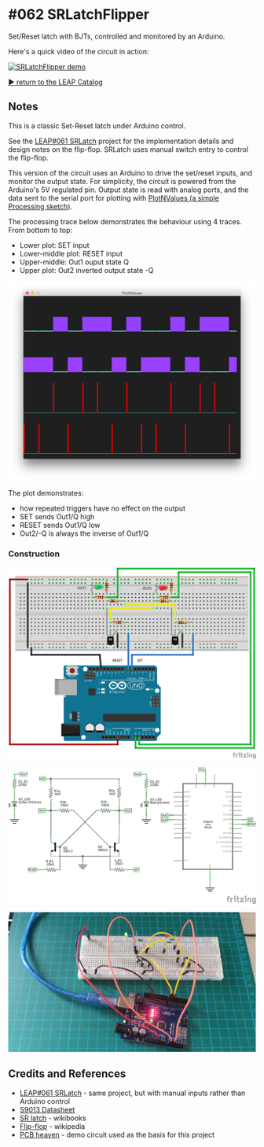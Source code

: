 # #062 SRLatchFlipper

Set/Reset latch with BJTs, controlled and monitored by an Arduino.

Here's a quick video of the circuit in action:

[![SRLatchFlipper demo](http://img.youtube.com/vi/KXwm6WrVOow/0.jpg)](http://www.youtube.com/watch?v=KXwm6WrVOow)


[:arrow_forward: return to the LEAP Catalog](http://leap.tardate.com)

## Notes

This is a classic Set-Reset latch under Arduino control.

See the [LEAP#061 SRLatch](../SRLatch) project for the implementation details and design notes on the flip-flop.
SRLatch uses manual switch entry to control the flip-flop.

This version of the circuit uses an Arduino to drive the set/reset inputs, and monitor the output state.
For simplicity, the circuit is powered from the Arduino's 5V regulated pin.
Output state is read with analog ports, and the data sent to the serial port for plotting with [PlotNValues (a simple Processing sketch)](../../../processing/PlotNValues).

The processing trace below demonstrates the behaviour using 4 traces. From bottom to top:

* Lower plot: SET input
* Lower-middle plot: RESET input
* Upper-middle: Out1 ouput state Q
* Upper plot: Out2 inverted output state -Q

![processing trace](./assets/processing_trace.png?raw=true)

The plot demonstrates:

* how repeated triggers have no effect on the output
* SET sends Out1/Q high
* RESET sends Out1/Q low
* Out2/-Q is always the inverse of Out1/Q


### Construction

![The Breadboard](./assets/SRLatchFlipper_bb.jpg?raw=true)

![The Schematic](./assets/SRLatchFlipper_schematic.jpg?raw=true)

![The Build](./assets/SRLatchFlipper_build.jpg?raw=true)

## Credits and References
* [LEAP#061 SRLatch](../SRLatch) - same project, but with manual inputs rather than Arduino control
* [S9013 Datasheet](http://www.futurlec.com/Transistors/S9013.shtml)
* [SR latch](https://en.wikibooks.org/wiki/Digital_Circuits/Latches#SR_latch) - wikibooks
* [Flip-flop](http://en.wikipedia.org/wiki/Flip-flop_%28electronics%29) - wikipedia
* [PCB heaven](http://www.pcbheaven.com/userpages/basic_transistor_circuits/) - demo circuit used as the basis for this project